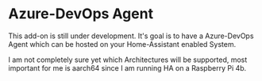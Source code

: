 # Azure-DevOps Agent

This add-on is still under development. It's goal is to have a Azure-DevOps Agent which can be hosted on your Home-Assistant enabled System.

I am not completely sure yet which Architectures will be supported, most important for me is aarch64 since I am running HA on a Raspberry Pi 4b.
